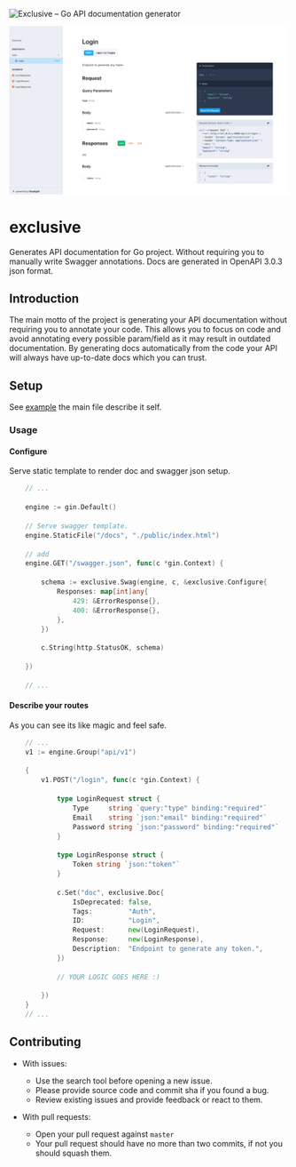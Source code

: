 <p>
    <img src="./.github/compare.png" alt="Exclusive – Go API documentation generator"/>
</p>

<p>
    <img src="./.github/splash.png" alt="Exclusive – Go API documentation generator"/>
</p>

# exclusive

Generates API documentation for Go project. Without requiring you to manually write Swagger annotations. Docs are generated in OpenAPI 3.0.3 json format.


## Introduction

The main motto of the project is generating your API documentation without requiring you to annotate your code.
This allows you to focus on code and avoid annotating every possible param/field as it may result in outdated documentation. By generating docs automatically from the code your API will always have up-to-date docs which you can trust.

## Setup
See [example](https://github.com/elmehdiabdi-src/exclusive/tree/main/example) the main file describe it self.

### Usage
#### Configure
Serve static template to render doc and swagger json setup.

```go
	// ...
	
	engine := gin.Default()
	
	// Serve swagger template.
	engine.StaticFile("/docs", "./public/index.html")
	
	// add
	engine.GET("/swagger.json", func(c *gin.Context) {
	
		schema := exclusive.Swag(engine, c, &exclusive.Configure{
			Responses: map[int]any{
				429: &ErrorResponse{},
				400: &ErrorResponse{},
			},
		})
	
		c.String(http.StatusOK, schema)
	
	})
	
	// ...

```

#### Describe your routes
As you can see its like magic and feel safe.


```go
	// ...
	v1 := engine.Group("api/v1")
	
	{
		v1.POST("/login", func(c *gin.Context) {
		
			type LoginRequest struct {
				Type     string `query:"type" binding:"required"`
				Email    string `json:"email" binding:"required"`
				Password string `json:"password" binding:"required"`
			}
		
			type LoginResponse struct {
				Token string `json:"token"`
			}
		
			c.Set("doc", exclusive.Doc{
				IsDeprecated: false,
				Tags:         "Auth",
				ID:           "Login",
				Request:      new(LoginRequest),
				Response:     new(LoginResponse),
				Description:  "Endpoint to generate any token.",
			})

			// YOUR LOGIC GOES HERE :)
		
		})
	}
	// ...

```


## Contributing

- With issues:
  - Use the search tool before opening a new issue.
  - Please provide source code and commit sha if you found a bug.
  - Review existing issues and provide feedback or react to them.

- With pull requests:
  - Open your pull request against `master`
  - Your pull request should have no more than two commits, if not you should squash them.
